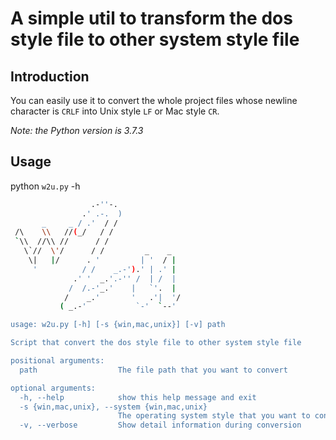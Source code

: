 # A simple util to transform the dos style file to other system style file

## Introduction

You can easily use it to convert the whole project files whose newline character is ```CRLF``` into Unix style ```LF``` or Mac style ```CR```.

*Note: the Python version is 3.7.3*

## Usage

python ```w2u.py``` -h

```bash
                  .-''-.
                .' .-.  )
       _     _ / .'  / /
 /\    \\   //(_/   / /
 `\\  //\\ //      / /
   \`//  \'/      / /         _    _
    \|   |/      . '         | '  / |
     '          / /    _.-').' | .' |
              .' '  _.'.-'' /  | /  |
             /  /.-'_.'    |   `'.  |
            /    _.'       '   .'|  '/
           ( _.-'           `-'  `--'

usage: w2u.py [-h] [-s {win,mac,unix}] [-v] path

Script that convert the dos style file to other system style file

positional arguments:
  path                  The file path that you want to convert

optional arguments:
  -h, --help            show this help message and exit
  -s {win,mac,unix}, --system {win,mac,unix}
                        The operating system style that you want to convert
  -v, --verbose         Show detail information during conversion
```
